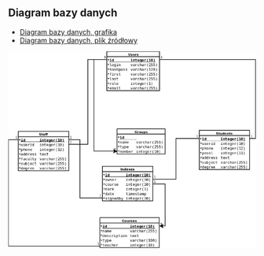 ## Diagram bazy danych

- [Diagram bazy danych, grafika](https://raw.githubusercontent.com/rszczers/Indeks/master/DB/db.jpeg)  
- [Diagram bazy danych, plik źródłowy](https://github.com/rszczers/Indeks/raw/master/DB/db.dia)  

![DFD](./db.jpeg)
